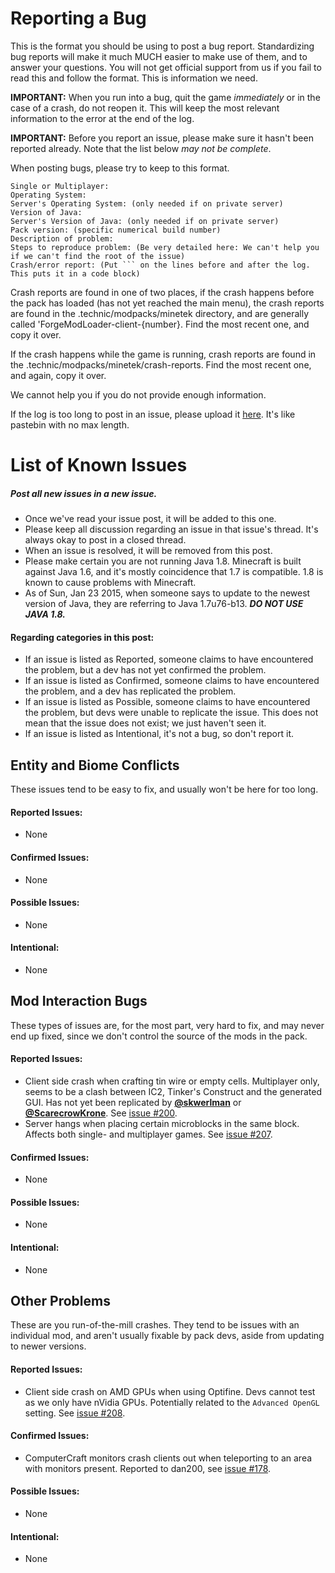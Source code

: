 Reporting a Bug
===
This is the format you should be using to post a bug report. Standardizing bug reports will make it much MUCH easier to make use of them, and to answer your questions. You will not get official support from us if you fail to read this and follow the format. This is information we need.

**IMPORTANT:** When you run into a bug, quit the game _immediately_ or in the case of a crash, do not reopen it. This will keep the most relevant information to the error at the end of the log.

**IMPORTANT:** Before you report an issue, please make sure it hasn't been reported already. Note that the list below _may not be complete_. 

When posting bugs, please try to keep to this format.

```
Single or Multiplayer:
Operating System:
Server's Operating System: (only needed if on private server)
Version of Java:
Server's Version of Java: (only needed if on private server)
Pack version: (specific numerical build number)
Description of problem:
Steps to reproduce problem: (Be very detailed here: We can't help you if we can't find the root of the issue)
Crash/error report: (Put ``` on the lines before and after the log. This puts it in a code block)
```

Crash reports are found in one of two places, if the crash happens before the pack has loaded (has not yet reached the main menu), the crash reports are found in the .technic/modpacks/minetek directory, and are generally called 'ForgeModLoader-client-{number}. Find the most recent one, and copy it over.

If the crash happens while the game is running, crash reports are found in the .technic/modpacks/minetek/crash-reports. Find the most recent one, and again, copy it over.

We cannot help you if you do not provide enough information.

If the log is too long to post in an issue, please upload it [here](http://paste.ubuntu.com/). It's like pastebin with no max length.

List of Known Issues
===

##### Post all new issues in a new issue.
* Once we've read your issue post, it will be added to this one.
* Please keep all discussion regarding an issue in that issue's thread. It's always okay to post in a closed thread.
* When an issue is resolved, it will be removed from this post.
* Please make certain you are not running Java 1.8. Minecraft is built against Java 1.6, and it's mostly coincidence that 1.7 is compatible. 1.8 is known to cause problems with Minecraft.
* As of Sun, Jan 23 2015, when someone says to update to the newest version of Java, they are referring to Java 1.7u76-b13. __*DO NOT USE JAVA 1.8.*__

#### Regarding categories in this post:
* If an issue is listed as Reported, someone claims to have encountered the problem, but a dev has not yet confirmed the problem.
* If an issue is listed as Confirmed, someone claims to have encountered the problem, and a dev has replicated the problem.
* If an issue is listed as Possible, someone claims to have encountered the problem, but devs were unable to replicate the issue. This does not mean that the issue does not exist; we just haven't seen it.
* If an issue is listed as Intentional, it's not a bug, so don't report it.

## Entity and Biome Conflicts

These issues tend to be easy to fix, and usually won't be here for too long.

#### Reported Issues:
* None

#### Confirmed Issues:
* None

#### Possible Issues:
* None

#### Intentional:
* None

## Mod Interaction Bugs

These types of issues are, for the most part, very hard to fix, and may never end up fixed, since we don't control the source of the mods in the pack.

#### Reported Issues:
* Client side crash when crafting tin wire or empty cells. Multiplayer only, seems to be a clash between IC2, Tinker's Construct and the generated GUI. Has not yet been replicated by **[@skwerlman](https://github.com/skwerlman)** or **[@ScarecrowKrone](https://github.com/ScarecrowKrone)**. See [issue #200](https://github.com/ScarecrowKrone/MineTek/issues/200).
* Server hangs when placing certain microblocks in the same block. Affects both single- and multiplayer games. See [issue #207](https://github.com/ScarecrowKrone/MineTek/issues/207).

#### Confirmed Issues:
* None

#### Possible Issues:
* None

#### Intentional:
* None

## Other Problems

These are you run-of-the-mill crashes. They tend to be issues with an individual mod, and aren't usually fixable by pack devs, aside from updating to newer versions.

#### Reported Issues:
* Client side crash on AMD GPUs when using Optifine. Devs cannot test as we only have nVidia GPUs. Potentially related to the `Advanced OpenGL` setting. See [issue #208](https://github.com/ScarecrowKrone/MineTek/issues/208).

#### Confirmed Issues:
* ComputerCraft monitors crash clients out when teleporting to an area with monitors present. Reported to dan200, see [issue #178](https://github.com/ScarecrowKrone/MineTek/issues/178).

#### Possible Issues:
* None

#### Intentional:
* None

